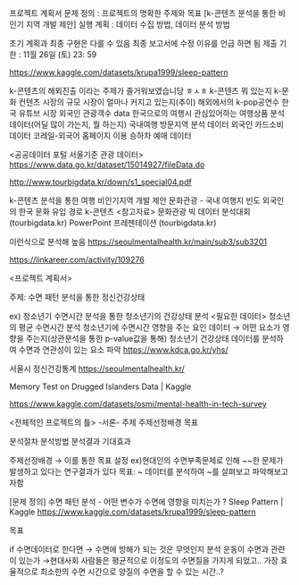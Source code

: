 프로젝트 계획서
문제 정의 : 프로젝트의 명확한 주제와 목표
[k-콘텐츠 분석을 통한 비인기 지역 개발 제안]
실행 계획 : 데이터 수집 방법, 데이터 분석 방법

초기 계획과 최종 구현은 다를 수 있음 최종 보고서에 수정 이유를 언급 하면 됨
제출 기한 : 11월 26일 (토) 23: 59

https://www.kaggle.com/datasets/krupa1999/sleep-pattern

k-콘텐츠의 해외진출 이라는 주제가 즐거워보였습니당 ㅎㅅㅎ
k-콘텐츠 뭐 있는지
k-문화 컨텐츠 시장의 규모
시장이 얼마나 커지고 있는지(추이)
해외에서의 k-pop공연수
한국 유튜브 시장
외국인 관광객수 data
한국으로의 여행시 관심있어하는 여행상품 분석 데이터(어딜 많이 가는지, 뭘 하는지)
국내여행 방문지역 분석 데이터
외국인 카드소비 데이터
코레일-외국어 홈페이지 이용 승하차 예매 데이터

<공공데이터 포털 서울기준 관광 데이터>
https://www.data.go.kr/dataset/15014927/fileData.do


http://www.tourbigdata.kr/down/s1_special04.pdf


k-콘텐츠 분석을 통한 여행 비인기지역 개발 제안
문화관광 - 국내 여행지 빈도 
외국인의 한국 문화 유입 경로 
k-콘텐츠
<참고자료> 
문화관광 빅 데이터 분석대회 (tourbigdata.kr)
PowerPoint 프레젠테이션 (tourbigdata.kr)


이런식으로 분석해 높음
https://seoulmentalhealth.kr/main/sub3/sub3201

https://linkareer.com/activity/109276


<프로젝트 계획서>

주제: 수면 패턴 분석을 통한 정신건강상태 

ex)
청소년기 수면시간 분석을 통한 청소년기의 건강상태 분석
	<필요한 데이터>
청소년의 평균 수면시간 분석
청소년기에 수면시간 영향을 주는 요인 데이터
→ 어떤 요소가 영향을 주는지(상관분석을 통한 p-value값을 통해)
청소년기 건강상태 데이터를 분석하여 수면과 연관성이 있는 요소 파악
https://www.kdca.go.kr/yhs/

서울시 정신건강통계
https://seoulmentalhealth.kr/

Memory Test on Drugged Islanders Data | Kaggle

https://www.kaggle.com/datasets/osmi/mental-health-in-tech-survey

<전체적인 프로젝트의 틀>
-서론-
주제
주제선정배경
목표

분석절차
분석방법
분석결과
기대효과

주제선정배경 → 이를 통한 목표 설정
ex)현대인의 수면부족문제로 인해 ~~한 문제가 발생하고 있다는 연구결과가 있다
목표: ~ 데이터를 분석하여 ~를 살펴보고 파악해보고자함



[문제 정의] 수면 패턴 분석 - 어떤 변수가 수면에 영향을 미치는가 ? 
Sleep Pattern | Kaggle
https://www.kaggle.com/datasets/krupa1999/sleep-pattern


목표



if 수면데이터로 한다면
	→ 수면에 방해가 되는 것은 무엇인지 분석
운동이 수면과 관련이 있는가
	→현대사회 사람들은 평균적으로 이정도의 수면질을 가지게 되었고..
가장 효율적으로 최소한의 수면 시간으로 양질의 수면을 할 수 있는 시간..?
